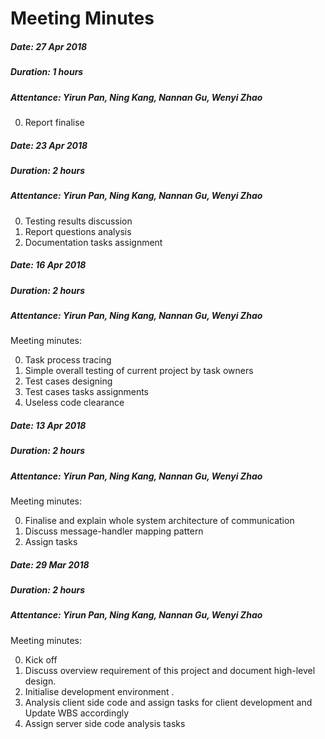 # Meeting Minutes
##### Date: 27 Apr 2018

##### Duration: 1 hours

##### Attentance: Yirun Pan, Ning Kang, Nannan Gu, Wenyi Zhao

0. Report finalise
 


##### Date: 23 Apr 2018

##### Duration: 2 hours

##### Attentance: Yirun Pan, Ning Kang, Nannan Gu, Wenyi Zhao

0. Testing results discussion
0. Report questions analysis
0. Documentation tasks assignment


##### Date: 16 Apr 2018

##### Duration: 2 hours

##### Attentance: Yirun Pan, Ning Kang, Nannan Gu, Wenyi Zhao

Meeting minutes:

0. Task process tracing
0. Simple overall testing of current project by task owners
0. Test cases designing
0. Test cases tasks assignments
0. Useless code clearance 


##### Date: 13 Apr 2018

##### Duration: 2 hours

##### Attentance: Yirun Pan, Ning Kang, Nannan Gu, Wenyi Zhao


Meeting minutes:

0. Finalise and explain whole system architecture of communication 
0. Discuss message-handler mapping pattern
0. Assign tasks

##### Date: 29 Mar 2018

##### Duration: 2 hours

##### Attentance: Yirun Pan, Ning Kang, Nannan Gu, Wenyi Zhao


Meeting minutes:

0. Kick off
0. Discuss overview requirement of this project and document high-level design.
0. Initialise development environment .
0. Analysis client side code and assign tasks for client development and Update WBS accordingly 
0. Assign server side code analysis tasks

